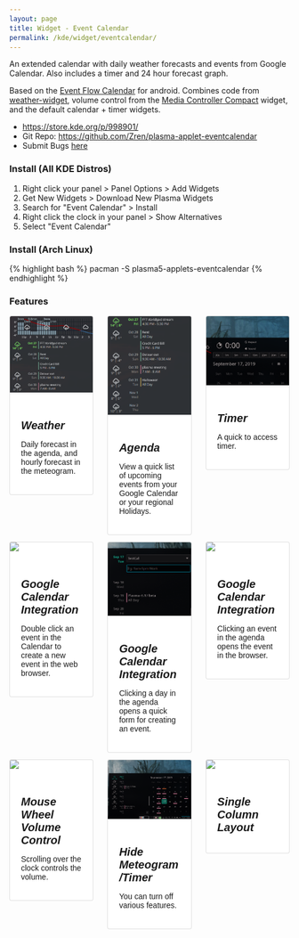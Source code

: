 ```yaml
---
layout: page
title: Widget - Event Calendar
permalink: /kde/widget/eventcalendar/
---
```


An extended calendar with daily weather forecasts and events from Google Calendar. Also includes a timer and 24 hour forecast graph.

Based on the [Event Flow Calendar](https://play.google.com/store/apps/details?id=com.syncedsynapse.eventflowwidget) for android. Combines code from [weather-widget](https://store.kde.org/p/998917/), volume control from the [Media Controller Compact](https://store.kde.org/p/998887/) widget, and the default calendar + timer widgets.

* <https://store.kde.org/p/998901/>
* Git Repo: <https://github.com/Zren/plasma-applet-eventcalendar>
* Submit Bugs [here](https://github.com/Zren/plasma-applet-eventcalendar/issues>)


### Install (All KDE Distros)

1. Right click your panel > Panel Options > Add Widgets
2. Get New Widgets > Download New Plasma Widgets
3. Search for "Event Calendar" > Install
4. Right click the clock in your panel > Show Alternatives
5. Select "Event Calendar"

### Install (Arch Linux)

{% highlight bash %}
pacman -S plasma5-applets-eventcalendar
{% endhighlight %}

### Features

<style type="text/css">
.card-grid {
  display: flex;
  justify-content: space-between;
  flex-wrap: wrap;
}
.card {
  position: relative;
  display: -webkit-box;
  display: -ms-flexbox;
  display: flex;
  -webkit-box-orient: vertical;
  -webkit-box-direction: normal;
  -ms-flex-direction: column;
  flex-direction: column;
  min-width: 0;
  word-wrap: break-word;
  background-color: #fff;
  background-clip: border-box;
  border: 1px solid rgba(0,0,0,.125);
  border-radius: .25rem;
}
.card-img-top {
  width: 100%;
  border-top-left-radius: calc(.25rem - 1px);
  border-top-right-radius: calc(.25rem - 1px);
}
.card-body {
  -webkit-box-flex: 1;
  -ms-flex: 1 1 auto;
  flex: 1 1 auto;
  padding: 1.25rem;
}
.card-body {
  font-family: sans-serif;
}
h5.card-title {
  font-size: 20px;
  margin-bottom: .75rem;
}

.feature-grid > .feature  {
  width: 30%;
  margin-bottom: .75rem;
}
</style>

<div class="card-grid feature-grid">
  <div class="feature">
    <div class="card">
      <img class="card-img-top" src="/pic/2019-09-17___19-56-43.png">
      <div class="card-body">
        <h5 class="card-title">Weather</h5>
        <p class="card-text">Daily forecast in the agenda, and hourly forecast in the meteogram.</p>
      </div>
    </div>
  </div>
  <div class="feature">
    <div class="card">
      <img class="card-img-top" src="/pic/2019-09-17___19-18-11.png">
      <div class="card-body">
        <h5 class="card-title">Agenda</h5>
        <p class="card-text">View a quick list of upcoming events from your Google Calendar or your regional Holidays.</p>
      </div>
    </div>
  </div>
  <div class="feature">
    <div class="card">
      <img class="card-img-top" src="/pic/2019-09-17___19-59-36.png">
      <div class="card-body">
        <h5 class="card-title">Timer</h5>
        <p class="card-text">A quick to access timer.</p>
      </div>
    </div>
  </div>
  <div class="feature">
    <div class="card">
      <img class="card-img-top" src="/pic/.png">
      <div class="card-body">
        <h5 class="card-title">Google Calendar Integration</h5>
        <p class="card-text">Double click an event in the Calendar to create a new event in the web browser.</p>
      </div>
    </div>
  </div>
  <div class="feature">
    <div class="card">
      <img class="card-img-top" src="/pic/2019-09-17___20-08-18.png">
      <div class="card-body">
        <h5 class="card-title">Google Calendar Integration</h5>
        <p class="card-text">Clicking a day in the agenda opens a quick form for creating an event.</p>
      </div>
    </div>
  </div>
  <div class="feature">
    <div class="card">
      <img class="card-img-top" src="/pic/.png">
      <div class="card-body">
        <h5 class="card-title">Google Calendar Integration</h5>
        <p class="card-text">Clicking an event in the agenda opens the event in the browser.</p>
      </div>
    </div>
  </div>
  <div class="feature">
    <div class="card">
      <img class="card-img-top" src="/pic/.png">
      <div class="card-body">
        <h5 class="card-title">Mouse Wheel Volume Control</h5>
        <p class="card-text">Scrolling over the clock controls the volume.</p>
      </div>
    </div>
  </div>
  <div class="feature">
    <div class="card">
      <img class="card-img-top" src="/pic/2019-09-17___20-00-43.png">
      <div class="card-body">
        <h5 class="card-title">Hide Meteogram/Timer</h5>
        <p class="card-text">You can turn off various features.</p>
      </div>
    </div>
  </div>
  <div class="feature">
    <div class="card">
      <img class="card-img-top" src="/pic/.png">
      <div class="card-body">
        <h5 class="card-title">Single Column Layout</h5>
        <p class="card-text"></p>
      </div>
    </div>
  </div>
</div>




